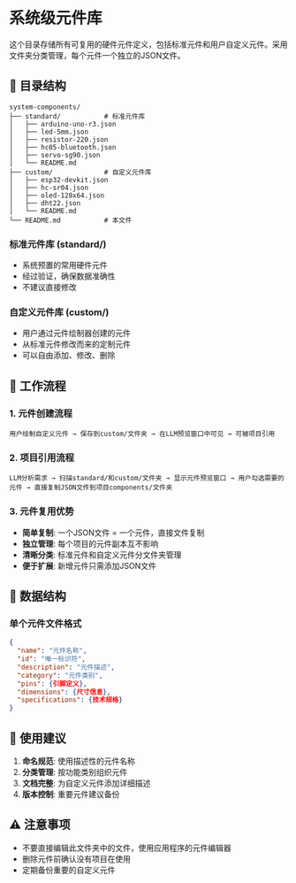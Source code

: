 # 系统级元件库

这个目录存储所有可复用的硬件元件定义，包括标准元件和用户自定义元件。采用文件夹分类管理，每个元件一个独立的JSON文件。

## 📁 目录结构

```
system-components/
├── standard/           # 标准元件库
│   ├── arduino-uno-r3.json
│   ├── led-5mm.json
│   ├── resistor-220.json
│   ├── hc05-bluetooth.json
│   ├── servo-sg90.json
│   └── README.md
├── custom/             # 自定义元件库  
│   ├── esp32-devkit.json
│   ├── hc-sr04.json
│   ├── oled-128x64.json
│   ├── dht22.json
│   └── README.md
└── README.md           # 本文件
```

### 标准元件库 (standard/)
- 系统预置的常用硬件元件
- 经过验证，确保数据准确性
- 不建议直接修改

### 自定义元件库 (custom/)
- 用户通过元件绘制器创建的元件
- 从标准元件修改而来的定制元件
- 可以自由添加、修改、删除

## 🔄 工作流程

### 1. 元件创建流程
```
用户绘制自定义元件 → 保存到custom/文件夹 → 在LLM预览窗口中可见 → 可被项目引用
```

### 2. 项目引用流程
```
LLM分析需求 → 扫描standard/和custom/文件夹 → 显示元件预览窗口 → 用户勾选需要的元件 → 直接复制JSON文件到项目components/文件夹
```

### 3. 元件复用优势
- **简单复制**: 一个JSON文件 = 一个元件，直接文件复制
- **独立管理**: 每个项目的元件副本互不影响
- **清晰分类**: 标准元件和自定义元件分文件夹管理
- **便于扩展**: 新增元件只需添加JSON文件

## 📝 数据结构

### 单个元件文件格式
```json
{
  "name": "元件名称",
  "id": "唯一标识符", 
  "description": "元件描述",
  "category": "元件类别",
  "pins": {引脚定义},
  "dimensions": {尺寸信息},
  "specifications": {技术规格}
}
```

## 🎯 使用建议

1. **命名规范**: 使用描述性的元件名称
2. **分类管理**: 按功能类别组织元件
3. **文档完整**: 为自定义元件添加详细描述
4. **版本控制**: 重要元件建议备份

## ⚠️ 注意事项

- 不要直接编辑此文件夹中的文件，使用应用程序的元件编辑器
- 删除元件前确认没有项目在使用
- 定期备份重要的自定义元件
